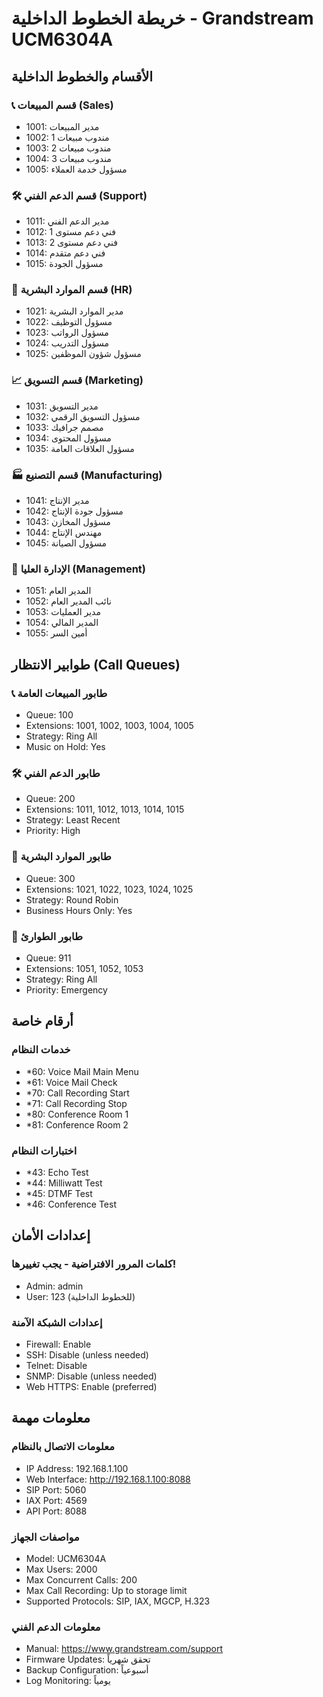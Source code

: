 # خريطة الخطوط الداخلية - Grandstream UCM6304A

## الأقسام والخطوط الداخلية

### 📞 قسم المبيعات (Sales)
- 1001: مدير المبيعات
- 1002: مندوب مبيعات 1  
- 1003: مندوب مبيعات 2
- 1004: مندوب مبيعات 3
- 1005: مسؤول خدمة العملاء

### 🛠️ قسم الدعم الفني (Support)
- 1011: مدير الدعم الفني
- 1012: فني دعم مستوى 1
- 1013: فني دعم مستوى 2  
- 1014: فني دعم متقدم
- 1015: مسؤول الجودة

### 👥 قسم الموارد البشرية (HR)
- 1021: مدير الموارد البشرية
- 1022: مسؤول التوظيف
- 1023: مسؤول الرواتب
- 1024: مسؤول التدريب
- 1025: مسؤول شؤون الموظفين

### 📈 قسم التسويق (Marketing)  
- 1031: مدير التسويق
- 1032: مسؤول التسويق الرقمي
- 1033: مصمم جرافيك
- 1034: مسؤول المحتوى
- 1035: مسؤول العلاقات العامة

### 🏭 قسم التصنيع (Manufacturing)
- 1041: مدير الإنتاج
- 1042: مسؤول جودة الإنتاج
- 1043: مسؤول المخازن
- 1044: مهندس الإنتاج
- 1045: مسؤول الصيانة

### 🎯 الإدارة العليا (Management)
- 1051: المدير العام
- 1052: نائب المدير العام
- 1053: مدير العمليات
- 1054: المدير المالي
- 1055: أمين السر

## طوابير الانتظار (Call Queues)

### 📞 طابور المبيعات العامة
- Queue: 100
- Extensions: 1001, 1002, 1003, 1004, 1005
- Strategy: Ring All
- Music on Hold: Yes

### 🛠️ طابور الدعم الفني
- Queue: 200  
- Extensions: 1011, 1012, 1013, 1014, 1015
- Strategy: Least Recent
- Priority: High

### 👥 طابور الموارد البشرية
- Queue: 300
- Extensions: 1021, 1022, 1023, 1024, 1025  
- Strategy: Round Robin
- Business Hours Only: Yes

### 🚨 طابور الطوارئ
- Queue: 911
- Extensions: 1051, 1052, 1053
- Strategy: Ring All
- Priority: Emergency

## أرقام خاصة

### خدمات النظام
- *60: Voice Mail Main Menu
- *61: Voice Mail Check  
- *70: Call Recording Start
- *71: Call Recording Stop
- *80: Conference Room 1
- *81: Conference Room 2

### اختبارات النظام
- *43: Echo Test
- *44: Milliwatt Test
- *45: DTMF Test
- *46: Conference Test

## إعدادات الأمان

### كلمات المرور الافتراضية - يجب تغييرها!
- Admin: admin
- User: 123 (للخطوط الداخلية)

### إعدادات الشبكة الآمنة
- Firewall: Enable
- SSH: Disable (unless needed)
- Telnet: Disable  
- SNMP: Disable (unless needed)
- Web HTTPS: Enable (preferred)

## معلومات مهمة

### معلومات الاتصال بالنظام
- IP Address: 192.168.1.100
- Web Interface: http://192.168.1.100:8088
- SIP Port: 5060
- IAX Port: 4569
- API Port: 8088

### مواصفات الجهاز
- Model: UCM6304A
- Max Users: 2000
- Max Concurrent Calls: 200  
- Max Call Recording: Up to storage limit
- Supported Protocols: SIP, IAX, MGCP, H.323

### معلومات الدعم الفني
- Manual: https://www.grandstream.com/support
- Firmware Updates: تحقق شهرياً
- Backup Configuration: أسبوعياً 
- Log Monitoring: يومياً
